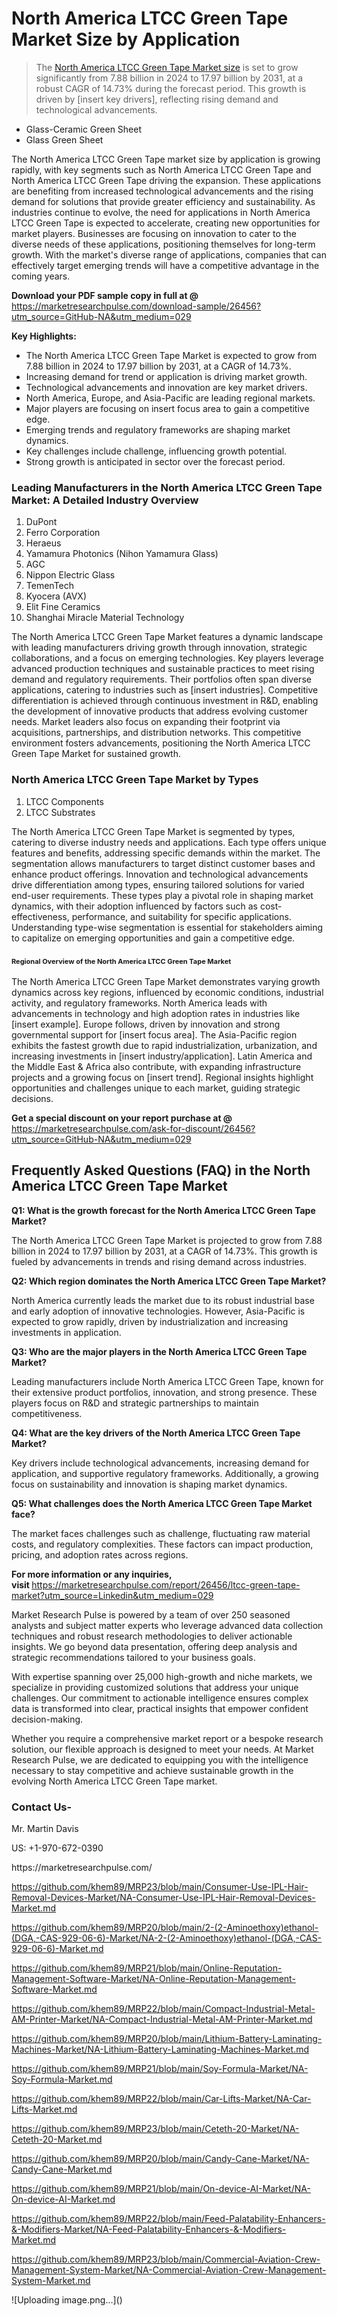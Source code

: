 <h1>North America LTCC Green Tape Market&nbsp;Size by Application</h1><blockquote><p>The <a href="https://marketresearchpulse.com/download-sample/26456?utm_source=GitHub-NA&amp;utm_medium=029">North America LTCC Green Tape Market size</a> is set to grow significantly from 7.88 billion in 2024 to 17.97 billion by 2031, at a robust CAGR of 14.73% during the forecast period. This growth is driven by [insert key drivers], reflecting rising demand and technological advancements.</p></blockquote><ul><li>Glass-Ceramic Green Sheet<li> Glass Green Sheet</li></ul><p>The North America LTCC Green Tape market size by application is growing rapidly, with key segments such as North America LTCC Green Tape and North America LTCC Green Tape driving the expansion. These applications are benefiting from increased technological advancements and the rising demand for solutions that provide greater efficiency and sustainability. As industries continue to evolve, the need for applications in North America LTCC Green Tape is expected to accelerate, creating new opportunities for market players. Businesses are focusing on innovation to cater to the diverse needs of these applications, positioning themselves for long-term growth. With the market's diverse range of applications, companies that can effectively target emerging trends will have a competitive advantage in the coming years.</p><p><strong>Download your PDF sample copy in full at @ </strong><a href="https://marketresearchpulse.com/download-sample/26456?utm_source=GitHub-NA&amp;utm_medium=029">https://marketresearchpulse.com/download-sample/26456?utm_source=GitHub-NA&amp;utm_medium=029</a></p><p><strong>Key Highlights: </strong></p><ul><li>The North America LTCC Green Tape Market is expected to grow from 7.88 billion in 2024 to 17.97 billion by 2031, at a CAGR of 14.73%.</li><li>Increasing demand for trend or application is driving market growth.</li><li>Technological advancements and innovation are key market drivers.</li><li>North America, Europe, and Asia-Pacific are leading regional markets.</li><li>Major players are focusing on insert focus area to gain a competitive edge.</li><li>Emerging trends and regulatory frameworks are shaping market dynamics.</li><li>Key challenges include challenge, influencing growth potential.</li><li>Strong growth is anticipated in sector over the forecast period.</li></ul><h3>Leading Manufacturers in the North America LTCC Green Tape Market: A Detailed Industry Overview</h3><ol><li>DuPont</li><li>Ferro Corporation</li><li>Heraeus</li><li>Yamamura Photonics (Nihon Yamamura Glass)</li><li>AGC</li><li>Nippon Electric Glass</li><li>TemenTech</li><li>Kyocera (AVX)</li><li>Elit Fine Ceramics</li><li>Shanghai Miracle Material Technology</li></ol><div class="flex max-w-full flex-col flex-grow"><div class="min-h-8 text-message flex w-full flex-col items-end gap-2 whitespace-normal break-words [.text-message+&amp;]:mt-5" dir="auto" data-message-author-role="assistant" data-message-id="fd8432e4-4910-450d-b182-61b7bfb0a01f" data-message-model-slug="gpt-4o"><div class="flex w-full flex-col gap-1 empty:hidden first:pt-[3px]"><div class="markdown prose w-full break-words dark:prose-invert light"><p>The North America LTCC Green Tape Market features a dynamic landscape with leading manufacturers driving growth through innovation, strategic collaborations, and a focus on emerging technologies. Key players leverage advanced production techniques and sustainable practices to meet rising demand and regulatory requirements. Their portfolios often span diverse applications, catering to industries such as [insert industries]. Competitive differentiation is achieved through continuous investment in R&amp;D, enabling the development of innovative products that address evolving customer needs. Market leaders also focus on expanding their footprint via acquisitions, partnerships, and distribution networks. This competitive environment fosters advancements, positioning the North America LTCC Green Tape Market for sustained growth.</p></div></div></div></div><h3>North America LTCC Green Tape Market by Types</h3><ol><li>LTCC Components<li> LTCC Substrates</li></ol><div class="flex max-w-full flex-col flex-grow"><div class="min-h-8 text-message flex w-full flex-col items-end gap-2 whitespace-normal break-words [.text-message+&amp;]:mt-5" dir="auto" data-message-author-role="assistant" data-message-id="084470be-0bb7-4664-bddf-5156b4f41249" data-message-model-slug="gpt-4o-mini"><div class="flex w-full flex-col gap-1 empty:hidden first:pt-[3px]"><div class="markdown prose w-full break-words dark:prose-invert light"><p>The North America LTCC Green Tape Market is segmented by types, catering to diverse industry needs and applications. Each type offers unique features and benefits, addressing specific demands within the market. The segmentation allows manufacturers to target distinct customer bases and enhance product offerings. Innovation and technological advancements drive differentiation among types, ensuring tailored solutions for varied end-user requirements. These types play a pivotal role in shaping market dynamics, with their adoption influenced by factors such as cost-effectiveness, performance, and suitability for specific applications. Understanding type-wise segmentation is essential for stakeholders aiming to capitalize on emerging opportunities and gain a competitive edge.</p></div></div></div></div><h3><span style="font-size: 11px;">Regional Overview of the North America LTCC Green Tape Market</span></h3><div class="flex max-w-full flex-col flex-grow"><div class="min-h-8 text-message flex w-full flex-col items-end gap-2 whitespace-normal break-words [.text-message+&amp;]:mt-5" dir="auto" data-message-author-role="assistant" data-message-id="e9038762-ce64-4e30-91c9-9bd413514231" data-message-model-slug="gpt-4o-mini"><div class="flex w-full flex-col gap-1 empty:hidden first:pt-[3px]"><div class="markdown prose w-full break-words dark:prose-invert light"><p>The North America LTCC Green Tape Market demonstrates varying growth dynamics across key regions, influenced by economic conditions, industrial activity, and regulatory frameworks. North America leads with advancements in technology and high adoption rates in industries like [insert example]. Europe follows, driven by innovation and strong governmental support for [insert focus area]. The Asia-Pacific region exhibits the fastest growth due to rapid industrialization, urbanization, and increasing investments in [insert industry/application]. Latin America and the Middle East &amp; Africa also contribute, with expanding infrastructure projects and a growing focus on [insert trend]. Regional insights highlight opportunities and challenges unique to each market, guiding strategic decisions.</p></div></div></div></div><p><strong>Get a special discount on your report purchase at @ </strong><a href="https://marketresearchpulse.com/ask-for-discount/26456?utm_source=GitHub-NA&amp;utm_medium=029">https://marketresearchpulse.com/ask-for-discount/26456?utm_source=GitHub-NA&amp;utm_medium=029</a></p><h2>Frequently Asked Questions (FAQ) in the North America LTCC Green Tape Market</h2><p><strong>Q1: What is the growth forecast for the North America LTCC Green Tape Market?</strong></p><p>The North America LTCC Green Tape Market is projected to grow from 7.88 billion in 2024 to 17.97 billion by 2031, at a CAGR of 14.73%. This growth is fueled by advancements in trends and rising demand across industries.</p><p><strong>Q2: Which region dominates the North America LTCC Green Tape Market?</strong></p><p>North America currently leads the market due to its robust industrial base and early adoption of innovative technologies. However, Asia-Pacific is expected to grow rapidly, driven by industrialization and increasing investments in application.</p><p><strong>Q3: Who are the major players in the North America LTCC Green Tape Market?</strong></p><p>Leading manufacturers include North America LTCC Green Tape, known for their extensive product portfolios, innovation, and strong presence. These players focus on R&amp;D and strategic partnerships to maintain competitiveness.</p><p><strong>Q4: What are the key drivers of the North America LTCC Green Tape Market?</strong></p><p>Key drivers include technological advancements, increasing demand for application, and supportive regulatory frameworks. Additionally, a growing focus on sustainability and innovation is shaping market dynamics.</p><p><strong>Q5: What challenges does the North America LTCC Green Tape Market face?</strong></p><p>The market faces challenges such as challenge, fluctuating raw material costs, and regulatory complexities. These factors can impact production, pricing, and adoption rates across regions.</p><p><strong>For more information or any inquiries, visit&nbsp;</strong><a href="https://marketresearchpulse.com/report/26456/ltcc-green-tape-market?utm_source=Linkedin&utm_medium=029">https://marketresearchpulse.com/report/26456/ltcc-green-tape-market?utm_source=Linkedin&utm_medium=029</a></p><p>Market Research Pulse is powered by a team of over 250 seasoned analysts and subject matter experts who leverage advanced data collection techniques and robust research methodologies to deliver actionable insights. We go beyond data presentation, offering deep analysis and strategic recommendations tailored to your business goals.</p><p>With expertise spanning over 25,000 high-growth and niche markets, we specialize in providing customized solutions that address your unique challenges. Our commitment to actionable intelligence ensures complex data is transformed into clear, practical insights that empower confident decision-making.</p><p>Whether you require a comprehensive market report or a bespoke research solution, our flexible approach is designed to meet your needs. At Market Research Pulse, we are dedicated to equipping you with the intelligence necessary to stay competitive and achieve sustainable growth in the evolving North America LTCC Green Tape market.</p><h3><strong>Contact Us-</strong></h3><p>Mr. Martin Davis</p><p>US: +1-970-672-0390</p><p>https://marketresearchpulse.com/</p><p><a href="https://github.com/khem89/MRP23/blob/main/Consumer-Use-IPL-Hair-Removal-Devices-Market/NA-Consumer-Use-IPL-Hair-Removal-Devices-Market.md">https://github.com/khem89/MRP23/blob/main/Consumer-Use-IPL-Hair-Removal-Devices-Market/NA-Consumer-Use-IPL-Hair-Removal-Devices-Market.md</a></p><p><a href="https://github.com/khem89/MRP20/blob/main/2-(2-Aminoethoxy)ethanol-(DGA,-CAS-929-06-6)-Market/NA-2-(2-Aminoethoxy)ethanol-(DGA,-CAS-929-06-6)-Market.md">https://github.com/khem89/MRP20/blob/main/2-(2-Aminoethoxy)ethanol-(DGA,-CAS-929-06-6)-Market/NA-2-(2-Aminoethoxy)ethanol-(DGA,-CAS-929-06-6)-Market.md</a></p><p><a href="https://github.com/khem89/MRP21/blob/main/Online-Reputation-Management-Software-Market/NA-Online-Reputation-Management-Software-Market.md">https://github.com/khem89/MRP21/blob/main/Online-Reputation-Management-Software-Market/NA-Online-Reputation-Management-Software-Market.md</a></p><p><a href="https://github.com/khem89/MRP22/blob/main/Compact-Industrial-Metal-AM-Printer-Market/NA-Compact-Industrial-Metal-AM-Printer-Market.md">https://github.com/khem89/MRP22/blob/main/Compact-Industrial-Metal-AM-Printer-Market/NA-Compact-Industrial-Metal-AM-Printer-Market.md</a></p><p><a href="https://github.com/khem89/MRP20/blob/main/Lithium-Battery-Laminating-Machines-Market/NA-Lithium-Battery-Laminating-Machines-Market.md">https://github.com/khem89/MRP20/blob/main/Lithium-Battery-Laminating-Machines-Market/NA-Lithium-Battery-Laminating-Machines-Market.md</a></p><p><a href="https://github.com/khem89/MRP21/blob/main/Soy-Formula-Market/NA-Soy-Formula-Market.md">https://github.com/khem89/MRP21/blob/main/Soy-Formula-Market/NA-Soy-Formula-Market.md</a></p><p><a href="https://github.com/khem89/MRP22/blob/main/Car-Lifts-Market/NA-Car-Lifts-Market.md">https://github.com/khem89/MRP22/blob/main/Car-Lifts-Market/NA-Car-Lifts-Market.md</a></p><p><a href="https://github.com/khem89/MRP23/blob/main/Ceteth-20-Market/NA-Ceteth-20-Market.md">https://github.com/khem89/MRP23/blob/main/Ceteth-20-Market/NA-Ceteth-20-Market.md</a></p><p><a href="https://github.com/khem89/MRP20/blob/main/Candy-Cane-Market/NA-Candy-Cane-Market.md">https://github.com/khem89/MRP20/blob/main/Candy-Cane-Market/NA-Candy-Cane-Market.md</a></p><p><a href="https://github.com/khem89/MRP21/blob/main/On-device-AI-Market/NA-On-device-AI-Market.md">https://github.com/khem89/MRP21/blob/main/On-device-AI-Market/NA-On-device-AI-Market.md</a></p><p><a href="https://github.com/khem89/MRP22/blob/main/Feed-Palatability-Enhancers-&-Modifiers-Market/NA-Feed-Palatability-Enhancers-&-Modifiers-Market.md">https://github.com/khem89/MRP22/blob/main/Feed-Palatability-Enhancers-&-Modifiers-Market/NA-Feed-Palatability-Enhancers-&-Modifiers-Market.md</a></p><p><a href="https://github.com/khem89/MRP23/blob/main/Commercial-Aviation-Crew-Management-System-Market/NA-Commercial-Aviation-Crew-Management-System-Market.md">https://github.com/khem89/MRP23/blob/main/Commercial-Aviation-Crew-Management-System-Market/NA-Commercial-Aviation-Crew-Management-System-Market.md</a></p>
![Uploading image.png…]()
